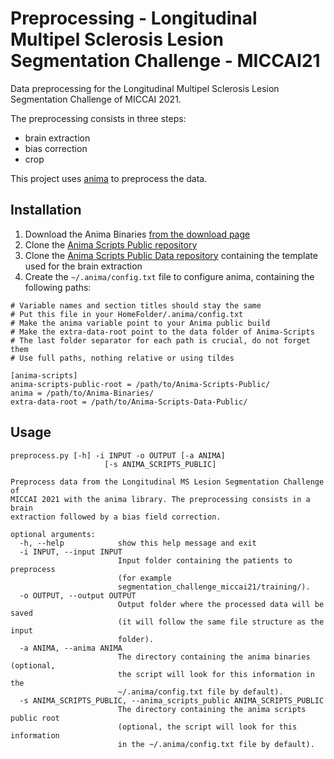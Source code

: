 # Preprocessing - Longitudinal Multipel Sclerosis Lesion Segmentation Challenge - MICCAI21

Data preprocessing for the Longitudinal Multipel Sclerosis Lesion Segmentation Challenge of MICCAI 2021.

The preprocessing consists in three steps:
 - brain extraction
 - bias correction
 - crop

This project uses [anima](https://anima.irisa.fr/) to preprocess the data.

## Installation

 1. Download the Anima Binaries [from the download page](https://anima.irisa.fr/downloads/)
 1. Clone the [Anima Scripts Public repository](https://github.com/Inria-Visages/Anima-Scripts-Public)
 1. Clone the [Anima Scripts Public Data repository](https://github.com/Inria-Visages/Anima-Scripts-Data-Public/) containing the template used for the brain extraction
 1. Create the `~/.anima/config.txt` file to configure anima, containing the following paths:
 

```
# Variable names and section titles should stay the same
# Put this file in your HomeFolder/.anima/config.txt
# Make the anima variable point to your Anima public build
# Make the extra-data-root point to the data folder of Anima-Scripts
# The last folder separator for each path is crucial, do not forget them
# Use full paths, nothing relative or using tildes 

[anima-scripts]
anima-scripts-public-root = /path/to/Anima-Scripts-Public/
anima = /path/to/Anima-Binaries/
extra-data-root = /path/to/Anima-Scripts-Data-Public/
```

## Usage

```
preprocess.py [-h] -i INPUT -o OUTPUT [-a ANIMA]
                     [-s ANIMA_SCRIPTS_PUBLIC]

Preprocess data from the Longitudinal MS Lesion Segmentation Challenge of
MICCAI 2021 with the anima library. The preprocessing consists in a brain
extraction followed by a bias field correction.

optional arguments:
  -h, --help            show this help message and exit
  -i INPUT, --input INPUT
                        Input folder containing the patients to preprocess
                        (for example
                        segmentation_challenge_miccai21/training/).
  -o OUTPUT, --output OUTPUT
                        Output folder where the processed data will be saved
                        (it will follow the same file structure as the input
                        folder).
  -a ANIMA, --anima ANIMA
                        The directory containing the anima binaries (optional,
                        the script will look for this information in the
                        ~/.anima/config.txt file by default).
  -s ANIMA_SCRIPTS_PUBLIC, --anima_scripts_public ANIMA_SCRIPTS_PUBLIC
                        The directory containing the anima scripts public root
                        (optional, the script will look for this information
                        in the ~/.anima/config.txt file by default).
```
